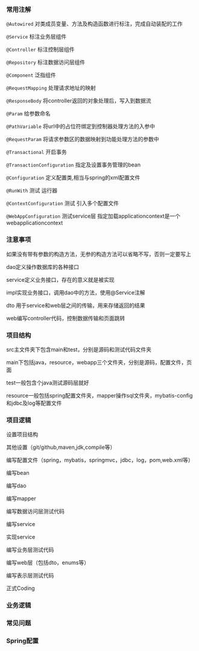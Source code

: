 ### 常用注解

`@Autowired` 对类成员变量、方法及构造函数进行标注，完成自动装配的工作

`@Service` 标注业务层组件

`@Controller` 标注控制层组件

`@Repository` 标注数据访问层组件

`@Component` 泛指组件

`@RequestMapping` 处理请求地址的映射

`@ResponseBody` 将controller返回的对象处理后，写入到数据流

`@Param` 给参数命名

`@PathVariable` 将url中的占位符绑定到控制器处理方法的入参中

`@RequestParam` 将请求参数区的数据映射到功能处理方法的参数中

`@Transactional` 开启事务

`@TransactionConfiguration` 指定及设置事务管理的bean

`@Configuration` 定义配置类,相当与spring的xml配置文件

`@RunWith` 测试 运行器

`@ContextConfiguration` 测试 引入多个配置文件

`@WebAppConfiguration` 测试service层 指定加载applicationcontext是一个webapplicationcontext


### 注意事项

如果没有带有参数的构造方法，无参的构造方法可以省略不写，否则一定要写上

dao定义操作数据库的各种接口

service定义业务接口，存在的意义就是被实现

impl实现业务接口，调用dao中的方法，使用@Service注解

dto 用于service和web层之间的传输，用来存储返回的结果

web编写controller代码，控制数据传输和页面跳转


### 项目结构

src主文件夹下包含main和test，分别是源码和测试代码文件夹

main下包括java，resource，webapp三个文件夹，分别是源码，配置文件，页面

test一般包含个java测试源码层就好

resource一般包括spring配置文件夹，mapper操作sql文件夹，mybatis-config和jdbc及log等配置文件

### 项目逻辑

设置项目结构

其他设置（git/github,maven,jdk,compile等）

编写配置文件（spring，mybatis，springmvc，jdbc，log，pom,web.xml等）

编写bean

编写dao

编写mapper

编写数据访问层测试代码

编写service

实现service

编写业务层测试代码

编写web层（包括dto，enums等）

编写表示层测试代码

正式Coding

### 业务逻辑




### 常见问题



### Spring配置

